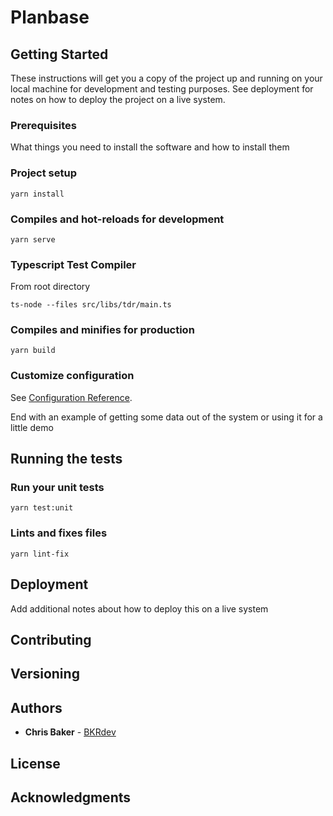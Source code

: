 # Planbase

## Getting Started

These instructions will get you a copy of the project up and running on your local machine for development and testing purposes. See deployment for notes on how to deploy the project on a live system.

### Prerequisites

What things you need to install the software and how to install them

### Project setup

```
yarn install
```

### Compiles and hot-reloads for development

```
yarn serve
```

### Typescript Test Compiler

From root directory

```
ts-node --files src/libs/tdr/main.ts
```

### Compiles and minifies for production

```
yarn build
```

### Customize configuration

See [Configuration Reference](https://cli.vuejs.org/config/).

End with an example of getting some data out of the system or using it for a little demo

## Running the tests

### Run your unit tests

```
yarn test:unit
```

### Lints and fixes files

```
yarn lint-fix
```

## Deployment

Add additional notes about how to deploy this on a live system

## Contributing

## Versioning

## Authors

- **Chris Baker** - [BKRdev](https://www.bkrdev.com)

## License

## Acknowledgments
